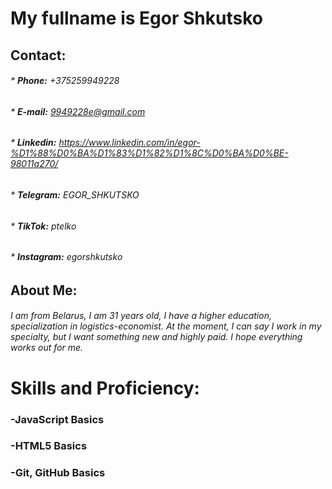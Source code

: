 # My fullname is Egor Shkutsko  
## **Contact:**  
###### * **Phone:** +375259949228  
###### * **E-mail:** 9949228e@gmail.com  
###### * **Linkedin:** https://www.linkedin.com/in/egor-%D1%88%D0%BA%D1%83%D1%82%D1%8C%D0%BA%D0%BE-98011a270/  
###### * **Telegram:** EGOR_SHKUTSKO 
###### * **TikTok:** ptelko
###### * **Instagram:** egorshkutsko 
## **About Me:** 
###### I am from Belarus, I am 31 years old, I have a higher education, specialization in  logistics-economist. At the moment, I can say I work in my specialty, but I want something new and  highly paid. I hope everything works out for me.  
# Skills and Proficiency:  
### -JavaScript Basics  
### -HTML5 Basics  
### -Git, GitHub Basics  
 